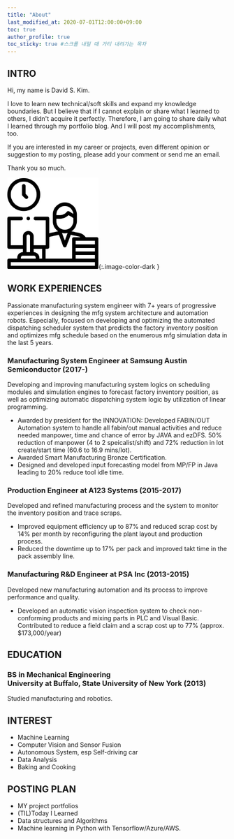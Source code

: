 ```yaml
---
title: "About"
last_modified_at: 2020-07-01T12:00:00+09:00
toc: true
author_profile: true
toc_sticky: true #스크롤 내릴 때 가티 내려가는 목차
---
```


## INTRO
Hi, my name is David S. Kim.

I love to learn new technical/soft skills and expand my knowledge boundaries. But I believe that if I cannot explain or share what I learned to others, I didn't acquire it perfectly. Therefore, I am going to share daily what I learned through my portfolio blog. And I will post my accomplishments, too.

If you are interested in my career or projects, even different opinion or suggestion to my posting, please add your comment or send me an email.

Thank you so much.

![work](/assets/images/work.png){:.image-color-dark }
 


## WORK EXPERIENCES 
Passionate manufacturing system engineer with 7+ years of progressive experiences in designing the mfg system architecture and automation robots. Especially, focused on developing and optimizing the automated dispatching scheduler system that predicts the factory inventory position and optimizes mfg schedule based on the enumerous mfg simulation data in the last 5 years. 

### Manufacturing System Engineer at Samsung Austin Semiconductor (2017-)
Developing and improving manufacturing system logics on scheduling modules and simulation engines to forecast factory inventory position, as well as optimizing automatic dispatching system logic by utilization of linear programming.
- Awarded by president for the INNOVATION: Developed FABIN/OUT Automation system to handle all fabin/out manual activities and reduce needed manpower, time and chance of error by JAVA and ezDFS. 50% reduction of manpower (4 to 2 speicalist/shift) and 72% reduction in lot create/start time (60.6 to 16.9 mins/lot).
- Awarded Smart Manufacturing Bronze Certification.
-  Designed and developed input forecasting model from MP/FP in Java leading to 20% reduce tool idle time.

### Production Engineer at A123 Systems (2015-2017)
Developed and refined manufacturing process and the system to monitor the inventory position and trace scraps.
- Improved equipment efficiency up to 87% and reduced scrap cost by 14% per month by reconfiguring the plant layout and production process. 
- Reduced the downtime up to 17% per pack and improved takt time in the pack assembly line.

### Manufacturing R&D Engineer at PSA Inc (2013-2015)
Developed new manufacturing automation and its process to improve performance and quality.
- Developed an automatic vision inspection system to check non-conforming products and mixing parts in PLC and Visual Basic. Contributed to reduce a field claim and a scrap cost up to 77% (approx. $173,000/year)



## EDUCATION

### BS in Mechanical Engineering<br>University at Buffalo, State University of New York (2013)
Studied manufacturing and robotics.



## INTEREST
- Machine Learning
- Computer Vision and Sensor Fusion
- Autonomous System, esp Self-driving car
- Data Analysis
- Baking and Cooking



## POSTING PLAN
- MY project portfolios
- (TIL)Today I Learned
- Data structures and Algorithms
- Machine learning in Python with Tensorflow/Azure/AWS.
